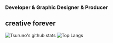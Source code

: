 ### Developer & Graphic Designer & Producer
## creative forever

![Tsuruno's github stats](https://github-readme-stats.vercel.app/api?username=tsuruno&count_private=true&show_icons=true&theme=radical)
![Top Langs](https://github-readme-stats.vercel.app/api/top-langs/?username=tsuruno&theme=radical)
